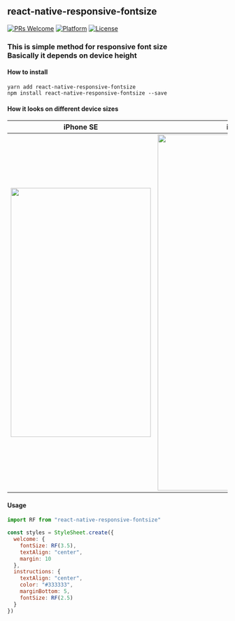 ## react-native-responsive-fontsize

[![PRs Welcome](https://img.shields.io/badge/PRs-Welcome-brightgreen.svg)](https://github.com/heyman333/react-native-responsive-fontSize/pulls)
[![Platform](https://img.shields.io/badge/platform-react--native-lightgrey.svg)](http://facebook.github.io/react-native/)
[![License](https://img.shields.io/badge/license-MIT-blue.svg)](https://github.com/heyman333/react-native-responsive-fontSize/blob/master/LICENSE)


### This is simple method for responsive font size</br>Basically it depends on device height 

#### How to install 
`yarn add react-native-responsive-fontsize`   
`npm install react-native-responsive-fontsize --save`

#### How it looks on different device sizes

| iPhone SE     | iPhone X      |
|:-------------:|:-------------:|
| <img src="https://raw.githubusercontent.com/heyman333/react-native-responsive-fontSize/master/images/SE.png" width="320" height="568">| <img src="https://raw.githubusercontent.com/heyman333/react-native-responsive-fontSize/master/images/X.png" width="385" height="812"> |

#### Usage 
```js
import RF from "react-native-responsive-fontsize"

const styles = StyleSheet.create({
  welcome: {
    fontSize: RF(3.5),
    textAlign: "center",
    margin: 10
  },
  instructions: {
    textAlign: "center",
    color: "#333333",
    marginBottom: 5,
    fontSize: RF(2.5)
  }
})

```
